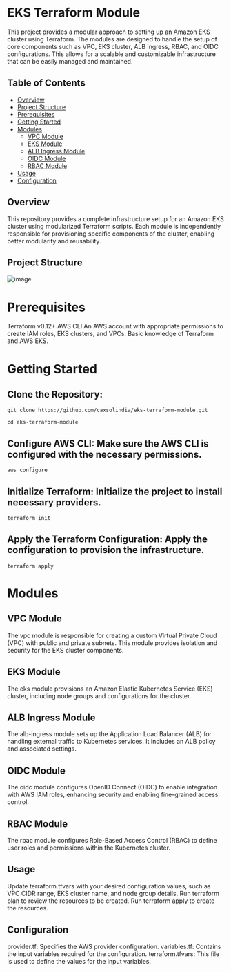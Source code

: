 # EKS Terraform Module

This project provides a modular approach to setting up an Amazon EKS cluster using Terraform. The modules are designed to handle the setup of core components such as VPC, EKS cluster, ALB ingress, RBAC, and OIDC configurations. This allows for a scalable and customizable infrastructure that can be easily managed and maintained.

## Table of Contents
- [Overview](overview)
- [Project Structure](project-structure)
- [Prerequisites](prerequisites)
- [Getting Started](getting-started)
- [Modules](modules)
  - [VPC Module](vpc-module)
  - [EKS Module](eks-module)
  - [ALB Ingress Module](alb-ingress-module)
  - [OIDC Module](oidc-module)
  - [RBAC Module](rbac-module)
- [Usage](#usage)
- [Configuration](configuration)

## Overview
This repository provides a complete infrastructure setup for an Amazon EKS cluster using modularized Terraform scripts. Each module is independently responsible for provisioning specific components of the cluster, enabling better modularity and reusability.

## Project Structure

![image](https://github.com/user-attachments/assets/e1ffe31f-40ed-49df-b4f5-a65ec24a8291)



# Prerequisites

Terraform v0.12+
AWS CLI
An AWS account with appropriate permissions to create IAM roles, EKS clusters, and VPCs.
Basic knowledge of Terraform and AWS EKS.

# Getting Started

## Clone the Repository:

``` 
git clone https://github.com/caxsolindia/eks-terraform-module.git
```
``` 
cd eks-terraform-module
```

## Configure AWS CLI: Make sure the AWS CLI is configured with the necessary permissions.
```
aws configure
```
## Initialize Terraform: Initialize the project to install necessary providers.
```
terraform init
```
## Apply the Terraform Configuration: Apply the configuration to provision the infrastructure.
```
terraform apply
```
# Modules

## VPC Module
The vpc module is responsible for creating a custom Virtual Private Cloud (VPC) with public and private subnets. This module provides isolation and security for the EKS cluster components.

## EKS Module
The eks module provisions an Amazon Elastic Kubernetes Service (EKS) cluster, including node groups and configurations for the cluster.

## ALB Ingress Module
The alb-ingress module sets up the Application Load Balancer (ALB) for handling external traffic to Kubernetes services. It includes an ALB policy and associated settings.

## OIDC Module
The oidc module configures OpenID Connect (OIDC) to enable integration with AWS IAM roles, enhancing security and enabling fine-grained access control.

## RBAC Module
The rbac module configures Role-Based Access Control (RBAC) to define user roles and permissions within the Kubernetes cluster.

## Usage
Update terraform.tfvars with your desired configuration values, such as VPC CIDR range, EKS cluster name, and node group details.
Run terraform plan to review the resources to be created.
Run terraform apply to create the resources.

## Configuration
provider.tf: Specifies the AWS provider configuration.
variables.tf: Contains the input variables required for the configuration.
terraform.tfvars: This file is used to define the values for the input variables.
